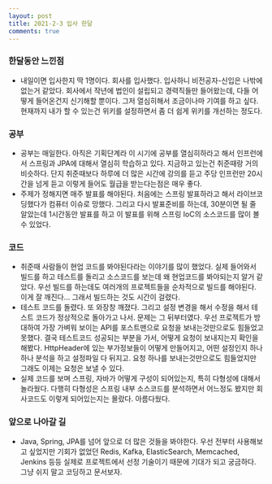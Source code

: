 ```yaml
---
layout: post
title: 2021-2-3 입사 한달
comments: true
---
```


### 한달동안 느낀점
- 내일이면 입사한지 딱 1명이다. 회사를 입사했다. 입사하니 비전공자-신입은 나밖에 없는거 같았다. 회사에서 작년에 법인이 설립되고 경력직들만 들어왔는데, 다들 어떻게 들어온건지 신기해할 뿐이다. 그저 열심히해서 조금이나마 기여를 하고 싶다. 현재까지 내가 할 수 있는건 위키를 설정하면서 좀 더 쉽게 위키를 개선하는 정도다.

### 공부
- 공부는 매일한다. 아직은 기획단계라 이 시기에 공부를 열심히하라고 해서 인프런에서 스프링과 JPA에 대해서 열심히 학습하고 있다. 지금하고 있는건 취준때랑 거의 비슷하다. 단지 취준때보다 하루에 더 많은 시간에 강의를 듣고 주당 인프런만 20시간을 넘게 듣고 이렇게 들어도 월급을 받는다는점은 매우 좋다.
- 주제가 정해지면 매주 발표를 해야된다. 처음에는 스프링 발표하라고 해서 라이브코딩했다가 컴퓨터 이슈로 망했다. 그리고 다시 발표준비를 하는데, 30분이면 될 줄 알았는데 1시간동안 발표를 하고 이 발표를 위해 스프링 IoC의 소스코드를 많이 볼 수 있었다.

### 코드
- 취준때 사람들이 현업 코드를 봐야된다라는 이야기를 많이 했었다. 실제 들어와서 빌드를 하고 테스트를 돌리고 소스코드를 보는데 왜 현업코드를 봐야되는지 알거 같았다. 우선 빌드를 하는데도 여러개의 프로젝트들을 순차적으로 빌드를 해야된다. 이게 잘 깨진다... 그래서 빌드하는 것도 시간이 걸렸다.
- 테스트 코드를 돌렸다. 또 와장창 깨졌다. 그리고 설정 변경을 해서 수정을 해서 테스트 코드가 정상적으로 돌아가고 나서. 문제는 그 뒤부터였다. 우선 프로젝트가 방대하여 가장 가벼워 보이는 API를 포스트맨으로 요청을 보내는것만으로도 힘들었고 못했다. 결국 테스트코드 성공되는 부분을 가서, 어떻게 요청이 보내지는지 확인을 해봤다. HttpHeader에 있는 부가정보들이 어떻게 만들어지고, 어떤 설정인지 하나하나 분석을 하고 설정파일 다 뒤지고. 요청 하나를 보내는것만으로도 힘들었지만 그래도 이제는 요청은 보낼 수 있다.
- 실제 코드를 보며 스프링, 자바가 어떻게 구성이 되어있는지, 특히 다형성에 대해서 놀라웠다. 다행히 다형성은 스프링 내부 소스코드를 분석하면서 어느정도 봤지만 회사코드도 이렇게 되어있는지는 몰랐다. 아름다웠다.

### 앞으로 나아갈 길
- Java, Spring, JPA를 넘어 앞으로 더 많은 것들을 봐야한다. 우선 전부터 사용해보고 싶었지만 기회가 없었던 Redis, Kafka, ElasticSearch, Memcached, Jenkins 등등 실제로 프로젝트에서 선정 기술이기 때문에 기대가 되고 궁금하다. 그냥 쉬지 말고 코딩하고 문서보자.

